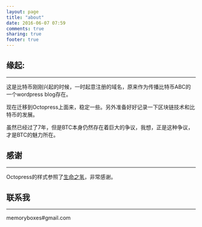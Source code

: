 ```yaml
---
layout: page
title: "about"
date: 2016-06-07 07:59
comments: true
sharing: true
footer: true
---
```


## 缘起:

-----------------------------

这是比特币刚刚兴起的时候，一时起意注册的域名，原来作为传播比特币ABC的一个wordpress blog存在。

现在迁移到Octopress上面来，稳定一些。另外准备好好记录一下区块链技术和比特币的发展。

虽然已经过了7年，但是BTC本身仍然存在着巨大的争议，我想，正是这种争议，才是BTC的魅力所在。

## 感谢

-----------------------------
Octopress的样式参照了[生命之氢](https://shengmingzhiqing.com/)，非常感谢。


## 联系我

-----------------------------

memoryboxes#gmail.com
